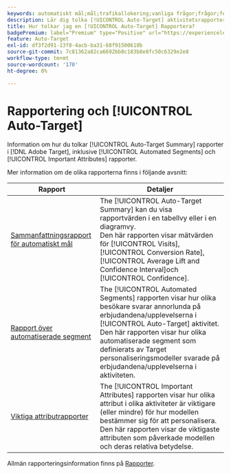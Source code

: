 ```yaml
---
keywords: automatiskt mål;mål;trafikallokering;vanliga frågor;frågor;felsökning;felsökning;rapportering;rapporter;automatisk målrapport;sammanfattningsrapport;automatiserade segment;viktiga attribut
description: Lär dig tolka [!UICONTROL Auto-Target] aktivitetsrapporter i [!DNL Target].
title: Hur tolkar jag en [!UICONTROL Auto-Target] Rapportera?
badgePremium: label="Premium" type="Positive" url="https://experienceleague.adobe.com/docs/target/using/introduction/intro.html?lang=en#premium newtab=true" tooltip="See what's included in Target Premium."
feature: Auto-Target
exl-id: df3f2d91-13f8-4acb-ba31-68f91500610b
source-git-commit: 7c81362a82ca6692bb8c183b8e8fc50c6329e2e8
workflow-type: tm+mt
source-wordcount: '170'
ht-degree: 0%

---
```


# Rapportering och [!UICONTROL Auto-Target]

Information om hur du tolkar [!UICONTROL Auto-Target Summary] rapporter i [!DNL Adobe Target], inklusive [!UICONTROL Automated Segments] och [!UICONTROL Important Attributes] rapporter.

Mer information om de olika rapporterna finns i följande avsnitt:

| Rapport | Detaljer |
| --- | --- |
| [Sammanfattningsrapport för automatiskt mål](/help/main/c-reports/personalization-reports/auto-target-summary-report.md) | The [!UICONTROL Auto-Target Summary] kan du visa rapportvärden i en tabellvy eller i en diagramvy.<br>Den här rapporten visar mätvärden för [!UICONTROL Visits], [!UICONTROL Conversion Rate], [!UICONTROL Average Lift and Confidence Interval]och [!UICONTROL Confidence]. |
| [Rapport över automatiserade segment](/help/main/c-reports/c-personalization-insights-reports/automated-segments-report.md) | The [!UICONTROL Automated Segments] rapporten visar hur olika besökare svarar annorlunda på erbjudandena/upplevelserna i [!UICONTROL Auto-Target] aktivitet. Den här rapporten visar hur olika automatiserade segment som definierats av Target personaliseringsmodeller svarade på erbjudandena/upplevelserna i aktiviteten. |
| [Viktiga attributrapporter](/help/main/c-reports/c-personalization-insights-reports/important-attributes-report.md) | The [!UICONTROL Important Attributes] rapporten visar hur olika attribut i olika aktiviteter är viktigare (eller mindre) för hur modellen bestämmer sig för att personalisera. Den här rapporten visar de viktigaste attributen som påverkade modellen och deras relativa betydelse. |

Allmän rapporteringsinformation finns på [Rapporter](/help/main/c-reports/reports.md).
